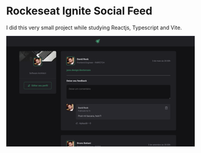 # Rockeseat Ignite Social Feed

I did this very small project while studying Reactjs, Typescript and Vite.

![Screenshot](https://github.com/davidrock/react-feed/blob/master/Screenshot.png?raw=true)
